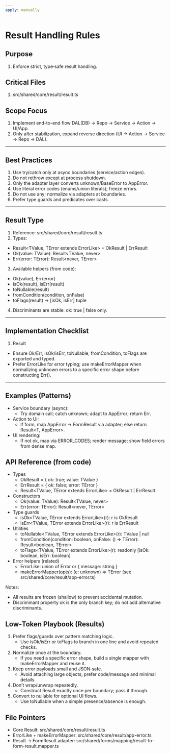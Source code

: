```yaml
---
apply: manually
---
```


# Result Handling Rules

## Purpose

1. Enforce strict, type‑safe result handling.

## Critical Files

1. src/shared/core/result/result.ts

## Scope Focus

1. Implement end-to-end flow DAL(DB) → Repo → Service → Action → UI/App.
2. Only after stabilization, expand reverse direction (UI → Action → Service → Repo → DAL).

---

## Best Practices

1. Use try/catch only at async boundaries (service/action edges).
2. Do not rethrow except at process shutdown.
3. Only the adapter layer converts unknown/BaseError to AppError.
4. Use literal error codes (enums/union literals); freeze errors.
5. Do not use any; normalize via adapters at boundaries.
6. Prefer type guards and predicates over casts.

---

## Result Type

1. Reference: src/shared/core/result/result.ts
2. Types:

- Result<TValue, TError extends ErrorLike> = OkResult<TValue> | ErrResult<TError>
- Ok<TValue>(value: TValue): Result<TValue, never>
- Err<TError extends ErrorLike>(error: TError): Result<never, TError>

3. Available helpers (from code):

- Ok(value), Err(error)
- isOk(result), isErr(result)
- toNullable(result)
- fromCondition(condition, onFalse)
- toFlags(result) → [isOk, isErr] tuple

4. Discriminants are stable: ok: true | false only.

---

## Implementation Checklist

1. Result

- Ensure Ok/Err, isOk/isErr, toNullable, fromCondition, toFlags are exported and typed.
- Prefer ErrorLike for error typing; use makeErrorMapper when normalizing unknown errors to a specific error shape before constructing Err().

---

## Examples (Patterns)

- Service boundary (async):
  - Try domain call; catch unknown; adapt to AppError; return Err<AppError>.
- Action to UI:
  - If form, map AppError → FormResult via adapter; else return Result<T, AppError>.
- UI rendering:
  - If not ok, map via ERROR_CODES; render message; show field errors from dense map.

## API Reference (from code)

- Types
  - OkResult<TValue> = { ok: true; value: TValue }
  - ErrResult<TError extends ErrorLike> = { ok: false; error: TError }
  - Result<TValue, TError extends ErrorLike> = OkResult<TValue> | ErrResult<TError>
- Constructors
  - Ok<TValue>(value: TValue): Result<TValue, never>
  - Err<TError extends ErrorLike>(error: TError): Result<never, TError>
- Type guards
  - isOk<TValue, TError extends ErrorLike>(r): r is OkResult<TValue>
  - isErr<TValue, TError extends ErrorLike>(r): r is ErrResult<TError>
- Utilities
  - toNullable<TValue, TError extends ErrorLike>(r): TValue | null
  - fromCondition<TError extends ErrorLike>(condition: boolean, onFalse: () => TError): Result<boolean, TError>
  - toFlags<TValue, TError extends ErrorLike>(r): readonly [isOk: boolean, isErr: boolean]
- Error helpers (related)
  - ErrorLike: union of Error or { message: string }
  - makeErrorMapper<TError extends ErrorLike>(opts): (e: unknown) => TError (see src/shared/core/result/app-error.ts)

Notes:

- All results are frozen (shallow) to prevent accidental mutation.
- Discriminant property ok is the only branch key; do not add alternative discriminants.

## Low‑Token Playbook (Results)

1. Prefer flags/guards over pattern matching logic.
   - Use isOk/isErr or toFlags to branch in one line and avoid repeated checks.
2. Normalize once at the boundary.
   - If you need a specific error shape, build a single mapper with makeErrorMapper and reuse it.
3. Keep error payloads small and JSON‑safe.
   - Avoid attaching large objects; prefer code/message and minimal details.
4. Don’t wrap/unwrap repeatedly.
   - Construct Result exactly once per boundary; pass it through.
5. Convert to nullable for optional UI flows.
   - Use toNullable when a simple presence/absence is enough.

## File Pointers

- Core Result: src/shared/core/result/result.ts
- ErrorLike + makeErrorMapper: src/shared/core/result/app-error.ts
- Result → FormResult adapter: src/shared/forms/mapping/result-to-form-result.mapper.ts
